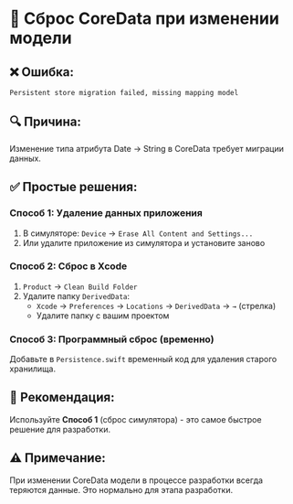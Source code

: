 # 🔄 Сброс CoreData при изменении модели

## ❌ **Ошибка:**
```
Persistent store migration failed, missing mapping model
```

## 🔍 **Причина:**
Изменение типа атрибута Date → String в CoreData требует миграции данных.

## ✅ **Простые решения:**

### **Способ 1: Удаление данных приложения**
1. В симуляторе: `Device` → `Erase All Content and Settings...`
2. Или удалите приложение из симулятора и установите заново

### **Способ 2: Сброс в Xcode**
1. `Product` → `Clean Build Folder`
2. Удалите папку `DerivedData`:
   - `Xcode` → `Preferences` → `Locations` → `DerivedData` → `→` (стрелка)
   - Удалите папку с вашим проектом

### **Способ 3: Программный сброс (временно)**
Добавьте в `Persistence.swift` временный код для удаления старого хранилища.

## 🎯 **Рекомендация:**
Используйте **Способ 1** (сброс симулятора) - это самое быстрое решение для разработки.

## ⚠️ **Примечание:**
При изменении CoreData модели в процессе разработки всегда теряются данные. Это нормально для этапа разработки. 
